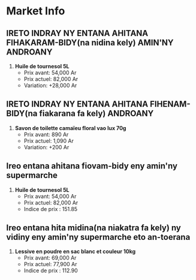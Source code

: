 # Market Info

## IRETO INDRAY NY ENTANA AHITANA FIHAKARAM-BIDY(na nidina kely) AMIN'NY ANDROANY

1. **Huile de tournesol 5L**
   - Prix avant: 54,000 Ar
   - Prix actuel: 82,000 Ar
   - Variation: +28,000 Ar

## IRETO INDRAY NY ENTANA AHITANA FIHENAM-BIDY(na fiakarana fa kely) ANDROANY

1. **Savon de toilette camaïeu floral vao lux 70g**
   - Prix avant: 890 Ar
   - Prix actuel: 1,090 Ar
   - Variation: +200 Ar

## Ireo entana ahitana fiovam-bidy eny amin'ny supermarche

1. **Huile de tournesol 5L**
   - Prix avant: 54,000 Ar
   - Prix actuel: 82,000 Ar
   - Indice de prix : 151.85

## Ireo entana hita midina(na niakatra fa kely) ny vidiny eny amin'ny supermarche eto an-toerana

1. **Lessive en poudre en sac blanc et couleur 10kg**
   - Prix avant: 69,000 Ar
   - Prix actuel: 77,900 Ar
   - Indice de prix : 112.90

